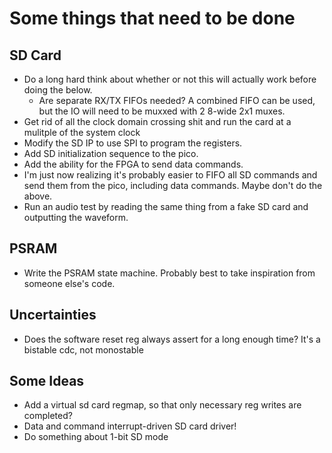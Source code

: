 # Some things that need to be done

## SD Card
* Do a long hard think about whether or not this will actually work before doing the below.
    * Are separate RX/TX FIFOs needed? A combined FIFO can be used, but the IO will need to be muxxed with 2 8-wide 2x1 muxes.
* Get rid of all the clock domain crossing shit and run the card at a
mulitple of the system clock
* Modify the SD IP to use SPI to program the registers.
* Add SD initialization sequence to the pico.
* Add the ability for the FPGA to send data commands. 
* I'm just now realizing it's probably easier to FIFO all SD commands
and send them from the pico, including data commands. Maybe don't do the above.
* Run an audio test by reading the same thing from a fake SD card and outputting the waveform.

## PSRAM
* Write the PSRAM state machine. Probably best to take inspiration from someone else's code.

## Uncertainties
* Does the software reset reg always assert for a long enough time? It's a bistable cdc, not monostable

## Some Ideas
* Add a virtual sd card regmap, so that only necessary reg writes are completed?
* Data and command interrupt-driven SD card driver!
* Do something about 1-bit SD mode